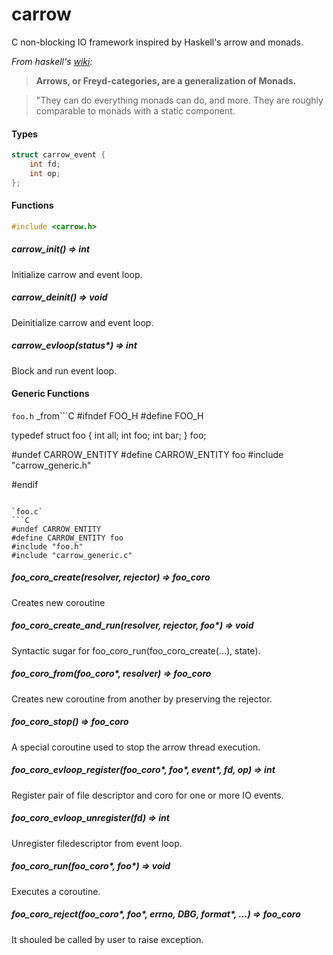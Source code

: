 # carrow

C non-blocking IO framework inspired by Haskell's arrow and monads.

*From haskell's [wiki](https://wiki.haskell.org/Arrow):*
> **Arrows, or Freyd-categories, are a generalization of Monads.**

> "They can do everything monads can do, and more. They are roughly 
> comparable to monads with a static component.


#### Types

```C
struct carrow_event {
    int fd;
    int op;
};
```


#### Functions

```C
#include <carrow.h>
```

##### carrow_init() => int
Initialize carrow and event loop.

##### carrow_deinit() => void
Deinitialize carrow and event loop.


##### carrow_evloop(status*) => int
Block and run event loop.


#### Generic Functions

`foo.h`
_from```C
#ifndef FOO_H
#define FOO_H


typedef struct foo {
    int all;
    int foo;
    int bar;
} foo;


#undef CARROW_ENTITY
#define CARROW_ENTITY foo
#include "carrow_generic.h"


#endif
```

`foo.c`
```C
#undef CARROW_ENTITY
#define CARROW_ENTITY foo
#include "foo.h"
#include "carrow_generic.c"
```

##### foo_coro_create(resolver, rejector) => foo_coro
Creates new coroutine

##### foo_coro_create_and_run(resolver, rejector, foo*) => void
Syntactic sugar for foo_coro_run(foo_coro_create(...), state).

##### foo_coro_from(foo_coro*, resolver) => foo_coro
Creates new coroutine from another by preserving the rejector.

##### foo_coro_stop() => foo_coro
A special coroutine used to stop the arrow thread execution.

##### foo_coro_evloop_register(foo_coro*, foo*, event*, fd, op) => int
Register pair of file descriptor and coro for one or more IO events.

##### foo_coro_evloop_unregister(fd) => int
Unregister filedescriptor from event loop.

##### foo_coro_run(foo_coro*, foo*) => void
Executes a coroutine.

##### foo_coro_reject(foo_coro*, foo*, errno, DBG, format*, ...) => foo_coro
It shouled be called by user to raise exception.
